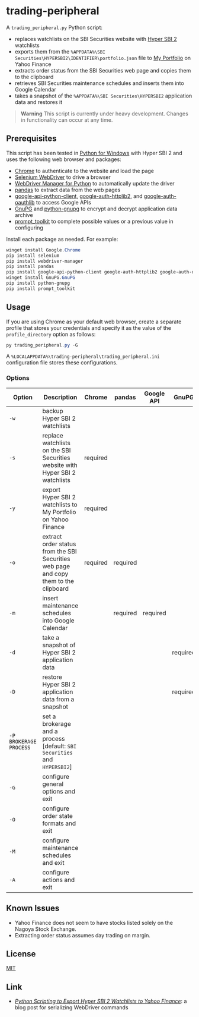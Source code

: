 # trading-peripheral #

<!-- Python script that exports Hyper SBI 2 watchlists to Yahoo Finance,
extracts order status, and inserts maintenance schedules into Google Calendar
-->

<!-- hypersbi2 python chrome selenium webdrivermanager pandas google-api gnupg
-->

A `trading_peripheral.py` Python script:

  * replaces watchlists on the SBI Securities website with [Hyper SBI
    2](https://go.sbisec.co.jp/lp/lp_hyper_sbi2_211112.html) watchlists
  * exports them from the `%APPDATA%\SBI
    Securities\HYPERSBI2\IDENTIFIER\portfolio.json` file to [My
    Portfolio](https://finance.yahoo.com/portfolios) on Yahoo Finance
  * extracts order status from the SBI Securities web page and copies them to
    the clipboard
  * retrieves SBI Securities maintenance schedules and inserts them into Google
    Calendar
  * takes a snapshot of the `%APPDATA%\SBI Securities\HYPERSBI2` application
    data and restores it

> **Warning** This script is currently under heavy development.  Changes in
> functionality can occur at any time.

## Prerequisites ##

This script has been tested in [Python for
Windows](https://www.python.org/downloads/windows/) with Hyper SBI 2 and uses
the following web browser and packages:

  * [Chrome](https://www.google.com/chrome/) to authenticate to the website and
    load the page
  * [Selenium WebDriver](https://www.selenium.dev/documentation/webdriver/) to
    drive a browser
  * [WebDriver Manager for
    Python](https://github.com/SergeyPirogov/webdriver_manager) to
    automatically update the driver
  * [pandas](https://pandas.pydata.org/) to extract data from the web pages
  * [google-api-python-client](https://googleapis.github.io/google-api-python-client/docs/),
    [google-auth-httplib2](https://github.com/googleapis/google-auth-library-python-httplib2),
    and
    [google-auth-oauthlib](https://github.com/googleapis/google-auth-library-python-oauthlib)
    to access Google APIs
  * [GnuPG](https://gnupg.org/index.html) and
    [python-gnupg](https://docs.red-dove.com/python-gnupg/) to encrypt and
    decrypt application data archive
  * [prompt_toolkit](https://python-prompt-toolkit.readthedocs.io/en/master/index.html)
    to complete possible values or a previous value in configuring

Install each package as needed.  For example:

``` powershell
winget install Google.Chrome
pip install selenium
pip install webdriver-manager
pip install pandas
pip install google-api-python-client google-auth-httplib2 google-auth-oauthlib
winget install GnuPG.GnuPG
pip install python-gnupg
pip install prompt_toolkit
```

## Usage ##

If you are using Chrome as your default web browser, create a separate profile
that stores your credentials and specify it as the value of the
`profile_directory` option as follows:

``` powershell
py trading_peripheral.py -G
```

A `%LOCALAPPDATA%\trading-peripheral\trading_peripheral.ini` configuration file
stores these configurations.

### Options ###

| Option                 | Description                                                                          | Chrome   | pandas   | Google API | GnuPG    | Prompt Toolkit |
|------------------------|--------------------------------------------------------------------------------------|----------|----------|------------|----------|----------------|
| `-w`                   | backup Hyper SBI 2 watchlists                                                        |          |          |            |          |                |
| `-s`                   | replace watchlists on the SBI Securities website with Hyper SBI 2 watchlists         | required |          |            |          |                |
| `-y`                   | export Hyper SBI 2 watchlists to My Portfolio on Yahoo Finance                       | required |          |            |          |                |
| `-o`                   | extract order status from the SBI Securities web page and copy them to the clipboard | required | required |            |          |                |
| `-m`                   | insert maintenance schedules into Google Calendar                                    |          | required | required   |          |                |
| `-d`                   | take a snapshot of Hyper SBI 2 application data                                      |          |          |            | required |                |
| `-D`                   | restore Hyper SBI 2 application data from a snapshot                                 |          |          |            | required |                |
| `-P BROKERAGE PROCESS` | set a brokerage and a process [default: `SBI Securities` and `HYPERSBI2`]            |          |          |            |          |                |
| `-G`                   | configure general options and exit                                                   |          |          |            |          | required       |
| `-O`                   | configure order state formats and exit                                               |          |          |            |          | required       |
| `-M`                   | configure maintenance schedules and exit                                             |          |          |            |          | required       |
| `-A`                   | configure actions and exit                                                           |          |          |            |          | required       |

## Known Issues ##

  * Yahoo Finance does not seem to have stocks listed solely on the Nagoya
    Stock Exchange.
  * Extracting order status assumes day trading on margin.

## License ##

[MIT](LICENSE.md)

## Link ##

  * [*Python Scripting to Export Hyper SBI 2 Watchlists to Yahoo
    Finance*](https://carmine560.blogspot.com/2023/02/python-scripting-to-export-hyper-sbi-2.html):
    a blog post for serializing WebDriver commands
